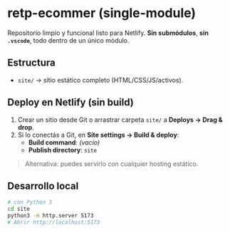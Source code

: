 # retp-ecommer (single-module)

Repositorio limpio y funcional listo para Netlify. **Sin submódulos**, **sin `.vscode`**, todo dentro de un único módulo.

## Estructura
- `site/` → sitio estático completo (HTML/CSS/JS/activos).

## Deploy en Netlify (sin build)
1. Crear un sitio desde Git o arrastrar carpeta `site/` a **Deploys → Drag & drop**.
2. Si lo conectás a Git, en **Site settings → Build & deploy**:
   - **Build command**: *(vacío)*
   - **Publish directory**: `site`

> Alternativa: puedes servirlo con cualquier hosting estático.

## Desarrollo local
```bash
# con Python 3
cd site
python3 -m http.server 5173
# Abrir http://localhost:5173
```

